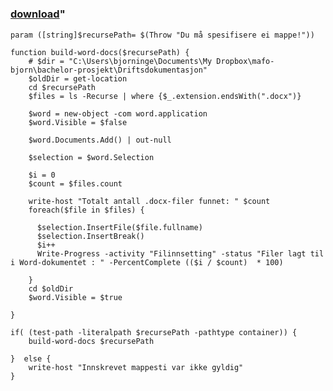 ﻿---
pid:            1808
parent:         0
children:       
poster:         dabear
title:          
date:           2010-04-26 12:55:36
format:         posh
---

# 

### [download](1808.ps1)"



```posh
param ([string]$recursePath= $(Throw "Du må spesifisere ei mappe!"))

function build-word-docs($recursePath) {
    # $dir = "C:\Users\bjorninge\Documents\My Dropbox\mafo-bjorn\bachelor-prosjekt\Driftsdokumentasjon"
    $oldDir = get-location
    cd $recursePath
    $files = ls -Recurse | where {$_.extension.endsWith(".docx")}

    $word = new-object -com word.application
    $word.Visible = $false

    $word.Documents.Add() | out-null

    $selection = $word.Selection

    $i = 0
    $count = $files.count

    write-host "Totalt antall .docx-filer funnet: " $count
    foreach($file in $files) {
      
      $selection.InsertFile($file.fullname)
      $selection.InsertBreak()
      $i++
      Write-Progress -activity "Filinnsetting" -status "Filer lagt til i Word-dokumentet : " -PercentComplete (($i / $count)  * 100) 

    }
    cd $oldDir
    $word.Visible = $true

}

if( (test-path -literalpath $recursePath -pathtype container)) {
    build-word-docs $recursePath

}  else {
    write-host "Innskrevet mappesti var ikke gyldig"
}
```
